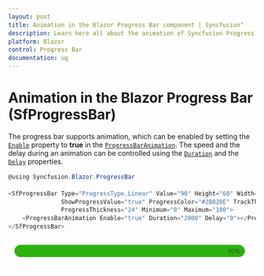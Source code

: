```yaml
---
layout: post
title: Animation in the Blazor Progress Bar component | Syncfusion"
description: Learn here all about the animation of Syncfusion Progress Bar (SfProgressBar) component and more.
platform: Blazor
control: Progress Bar 
documentation: ug
---
```


# Animation in the Blazor Progress Bar (SfProgressBar)

The progress bar supports animation, which can be enabled by setting the [`Enable`](https://help.syncfusion.com/cr/blazor/Syncfusion.Blazor.ProgressBar.ProgressBarAnimation.html#Syncfusion_Blazor_ProgressBar_ProgressBarAnimation_Enable) property to **true** in the [`ProgressBarAnimation`](https://help.syncfusion.com/cr/blazor/Syncfusion.Blazor.ProgressBar.ProgressBarAnimation.html). The speed and the delay during an animation can be controlled using the [`Duration`](https://help.syncfusion.com/cr/blazor/Syncfusion.Blazor.ProgressBar.ProgressBarAnimation.html#Syncfusion_Blazor_ProgressBar_ProgressBarAnimation_Duration) and the [`Delay`](https://help.syncfusion.com/cr/blazor/Syncfusion.Blazor.ProgressBar.ProgressBarAnimation.html#Syncfusion_Blazor_ProgressBar_ProgressBarAnimation_Delay) properties.

```csharp
@using Syncfusion.Blazor.ProgressBar

<SfProgressBar Type="ProgressType.Linear" Value="90" Height="60" Width="90%" TrackColor="#FFFFFF"
               ShowProgressValue="true" ProgressColor="#2BB20E" TrackThickness="24" CornerRadius="CornerType.Round"
               ProgressThickness="24" Minimum="0" Maximum="100">
    <ProgressBarAnimation Enable="true" Duration="2000" Delay="0"></ProgressBarAnimation>
</SfProgressBar>
```

![Progress Bar with Animation](images/animation.png)
